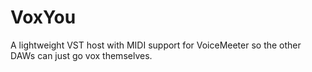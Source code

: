 # VoxYou
A lightweight VST host with MIDI support for VoiceMeeter so the other DAWs can just go vox themselves.

